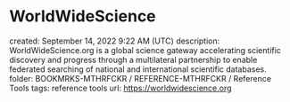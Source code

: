 # WorldWideScience

created: September 14, 2022 9:22 AM (UTC)
description: WorldWideScience.org is a global science gateway accelerating scientific discovery and progress through a multilateral partnership to enable federated searching of national and international scientific databases.
folder: BOOKMRKS-MTHRFCKR / REFERENCE-MTHRFCKR / Reference Tools
tags: reference tools
url: https://worldwidescience.org